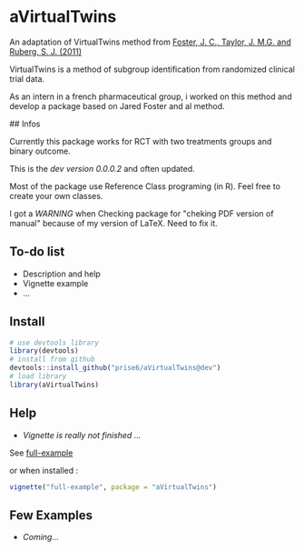 # aVirtualTwins

An adaptation of VirtualTwins method from [Foster, J. C., Taylor, J. M.G. and Ruberg, S. J. (2011)](http://onlinelibrary.wiley.com/doi/10.1002/sim.4322/abstract)

VirtualTwins is a method of subgroup identification from randomized clinical trial data.

As an intern in a french pharmaceutical group, i worked on this method and develop a package based on Jared Foster and al method.

## Infos 

Currently this package works for RCT with two treatments groups and binary outcome.

This is the *dev version 0.0.0.2* and often updated.

Most of the package use Reference Class programing (in R). Feel free to create your own classes.

I got a *WARNING* when Checking package for "cheking PDF version of manual" because of my version of LaTeX. Need to fix it.

## To-do list

* Description and help
* Vignette example
* ...

## Install

``` r
# use devtools library
library(devtools)
# install from github
devtools::install_github("prise6/aVirtualTwins@dev")
# load library
library(aVirtualTwins)
```

## Help

* _Vignette is really not finished ..._

See [full-example](http://htmlpreview.github.io/?https://github.com/prise6/aVirtualTwins/blob/dev/inst/doc/full-example.html)

or when installed : 
``` r
vignette("full-example", package = "aVirtualTwins")
```

## Few Examples

* _Coming..._

